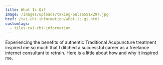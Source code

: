 ```yaml
---
title: What Is Qi?
image: /images/uploads/taking-pulse551x297.jpg
href: /tai-chi-information/what-is-qi.html
customtags:
  - tiles-tai-chi-information
---
```

Experiencing the benefits of authentic Traditional Acupuncture treatment inspired me so much that I ditched a successful career as a freelance internet consultant to retrain. Here is a little about how and why it inspired me.